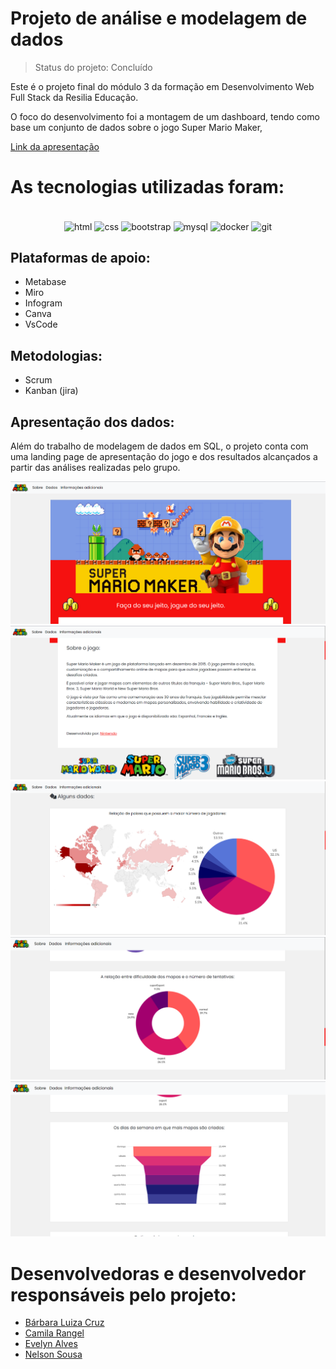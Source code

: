 # <h1>Projeto de análise e modelagem de dados</h1>
> Status do projeto: Concluído

<p>Este é o projeto final do módulo 3 da formação em Desenvolvimento Web Full Stack da Resilia Educação.</p>
<p>O foco do desenvolvimento foi a montagem de um dashboard, tendo como base um conjunto de dados sobre o jogo Super Mario Maker, </p>
<a href="https://www.canva.com/design/DAEuIWd9G4g/vwAVuniU6taIt9o5cYMxUA/view?utm_content=DAEuIWd9G4g&utm_campaign=designshare&utm_medium=link&utm_source=publishpresent">Link da apresentação</a>

# As tecnologias utilizadas foram:
<div align="center" style="display: inline_block"><br>
  <img align="center" alt="html" height="50" width="50" src="https://cdn.iconscout.com/icon/free/png-256/html5-41-1175209.png">
  <img align="center" alt="css" height="50" width="50" src="https://cdn.iconscout.com/icon/free/png-256/css3-10-1175238.png">
  <img align="center" alt="bootstrap" height="45" width="45" src="https://cdn.iconscout.com/icon/free/png-256/bootstrap-6-1175203.png">
  <img align="center" alt="mysql" height="60" width="60" src="https://cdn.iconscout.com/icon/free/png-256/mysql-3628940-3030165.png">
  <img align="center" alt="docker" height="50" width="50" src="https://cdn.iconscout.com/icon/free/png-256/docker-12-1175229.png">
  <img align="center" alt="git" height="65" width="65" src="https://cdn.iconscout.com/icon/free/png-256/git-16-1175195.png">
</div> 

## Plataformas de apoio:
* Metabase
* Miro
* Infogram
* Canva
* VsCode

## Metodologias:
* Scrum
* Kanban (jira)

## Apresentação dos dados:
<p>Além do trabalho de modelagem de dados em SQL, o projeto conta com uma landing page de apresentação do jogo e dos resultados alcançados a partir das análises realizadas pelo grupo.</p>

  ![Início](https://github.com/NelsonSSoares/M3-G4-SuperMarioMaker/blob/master/img/readme/landingPage_1.PNG)
  ![Sobre](https://github.com/NelsonSSoares/M3-G4-SuperMarioMaker/blob/master/img/readme/landingPage_2.PNG)
  ![Alguns dados](https://github.com/NelsonSSoares/M3-G4-SuperMarioMaker/blob/master/img/readme/landingPage_3.PNG)
  ![Alguns dados](https://github.com/NelsonSSoares/M3-G4-SuperMarioMaker/blob/master/img/readme/landingPage_4.PNG)
  ![Alguns dados](https://github.com/NelsonSSoares/M3-G4-SuperMarioMaker/blob/master/img/readme/landingPage_5.PNG)
  
# Desenvolvedoras e desenvolvedor responsáveis pelo projeto:
 * [Bárbara Luiza Cruz](https://www.linkedin.com/in/b%C3%A1rbara-cruz-228552199/)
 * [Camila Rangel](https://www.linkedin.com/in/cafrangel)
 * [Evelyn Alves](https://www.linkedin.com/in/evelynbalves)
 * [Nelson Sousa](https://www.linkedin.com/in/nelsonssoares/)
